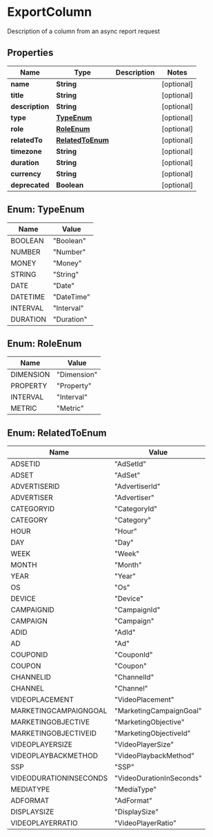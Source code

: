 

# ExportColumn

Description of a column from an async report request

## Properties

| Name | Type | Description | Notes |
|------------ | ------------- | ------------- | -------------|
|**name** | **String** |  |  [optional] |
|**title** | **String** |  |  [optional] |
|**description** | **String** |  |  [optional] |
|**type** | [**TypeEnum**](#TypeEnum) |  |  [optional] |
|**role** | [**RoleEnum**](#RoleEnum) |  |  [optional] |
|**relatedTo** | [**RelatedToEnum**](#RelatedToEnum) |  |  [optional] |
|**timezone** | **String** |  |  [optional] |
|**duration** | **String** |  |  [optional] |
|**currency** | **String** |  |  [optional] |
|**deprecated** | **Boolean** |  |  [optional] |



## Enum: TypeEnum

| Name | Value |
|---- | -----|
| BOOLEAN | &quot;Boolean&quot; |
| NUMBER | &quot;Number&quot; |
| MONEY | &quot;Money&quot; |
| STRING | &quot;String&quot; |
| DATE | &quot;Date&quot; |
| DATETIME | &quot;DateTime&quot; |
| INTERVAL | &quot;Interval&quot; |
| DURATION | &quot;Duration&quot; |



## Enum: RoleEnum

| Name | Value |
|---- | -----|
| DIMENSION | &quot;Dimension&quot; |
| PROPERTY | &quot;Property&quot; |
| INTERVAL | &quot;Interval&quot; |
| METRIC | &quot;Metric&quot; |



## Enum: RelatedToEnum

| Name | Value |
|---- | -----|
| ADSETID | &quot;AdSetId&quot; |
| ADSET | &quot;AdSet&quot; |
| ADVERTISERID | &quot;AdvertiserId&quot; |
| ADVERTISER | &quot;Advertiser&quot; |
| CATEGORYID | &quot;CategoryId&quot; |
| CATEGORY | &quot;Category&quot; |
| HOUR | &quot;Hour&quot; |
| DAY | &quot;Day&quot; |
| WEEK | &quot;Week&quot; |
| MONTH | &quot;Month&quot; |
| YEAR | &quot;Year&quot; |
| OS | &quot;Os&quot; |
| DEVICE | &quot;Device&quot; |
| CAMPAIGNID | &quot;CampaignId&quot; |
| CAMPAIGN | &quot;Campaign&quot; |
| ADID | &quot;AdId&quot; |
| AD | &quot;Ad&quot; |
| COUPONID | &quot;CouponId&quot; |
| COUPON | &quot;Coupon&quot; |
| CHANNELID | &quot;ChannelId&quot; |
| CHANNEL | &quot;Channel&quot; |
| VIDEOPLACEMENT | &quot;VideoPlacement&quot; |
| MARKETINGCAMPAIGNGOAL | &quot;MarketingCampaignGoal&quot; |
| MARKETINGOBJECTIVE | &quot;MarketingObjective&quot; |
| MARKETINGOBJECTIVEID | &quot;MarketingObjectiveId&quot; |
| VIDEOPLAYERSIZE | &quot;VideoPlayerSize&quot; |
| VIDEOPLAYBACKMETHOD | &quot;VideoPlaybackMethod&quot; |
| SSP | &quot;SSP&quot; |
| VIDEODURATIONINSECONDS | &quot;VideoDurationInSeconds&quot; |
| MEDIATYPE | &quot;MediaType&quot; |
| ADFORMAT | &quot;AdFormat&quot; |
| DISPLAYSIZE | &quot;DisplaySize&quot; |
| VIDEOPLAYERRATIO | &quot;VideoPlayerRatio&quot; |



